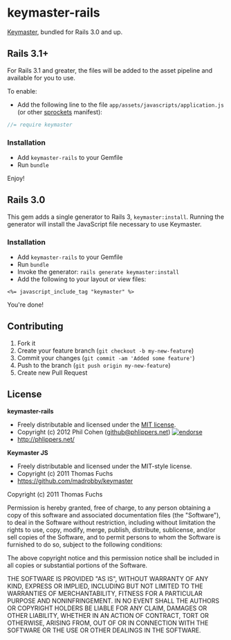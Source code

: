 # keymaster-rails

[Keymaster](https://github.com/madrobby/keymaster), bundled for Rails 3.0 and up.


## Rails 3.1+

For Rails 3.1 and greater, the files will be added to the asset pipeline and available for you to use.

To enable:

* Add the following line to the file `app/assets/javascripts/application.js` (or other [sprockets](https://github.com/sstephenson/sprockets) manifest):

``` javascript
//= require keymaster
```


### Installation

* Add `keymaster-rails` to your Gemfile
* Run `bundle`

Enjoy!


## Rails 3.0

This gem adds a single generator to Rails 3, `keymaster:install`. Running the generator will install the JavaScript file necessary to use Keymaster.

### Installation

* Add `keymaster-rails` to your Gemfile
* Run `bundle`
* Invoke the generator: `rails generate keymaster:install`
* Add the following to your layout or view files:

```erb
<%= javascript_include_tag "keymaster" %>
```

You're done!


## Contributing

1. Fork it
2. Create your feature branch (`git checkout -b my-new-feature`)
3. Commit your changes (`git commit -am 'Added some feature'`)
4. Push to the branch (`git push origin my-new-feature`)
5. Create new Pull Request


## License

**keymaster-rails**

* Freely distributable and licensed under the [MIT license](http://phlipper.mit-license.org/2012/license.html).
* Copyright (c) 2012 Phil Cohen (github@phlippers.net) [![endorse](http://api.coderwall.com/phlipper/endorsecount.png)](http://coderwall.com/phlipper)
* http://phlippers.net/

**Keymaster JS**

* Freely distributable and licensed under the MIT-style license.
* Copyright (c) 2011 Thomas Fuchs
* https://github.com/madrobby/keymaster

Copyright (c) 2011 Thomas Fuchs

Permission is hereby granted, free of charge, to any person obtaining
a copy of this software and associated documentation files (the
"Software"), to deal in the Software without restriction, including
without limitation the rights to use, copy, modify, merge, publish,
distribute, sublicense, and/or sell copies of the Software, and to
permit persons to whom the Software is furnished to do so, subject to
the following conditions:

The above copyright notice and this permission notice shall be
included in all copies or substantial portions of the Software.

THE SOFTWARE IS PROVIDED "AS IS", WITHOUT WARRANTY OF ANY KIND,
EXPRESS OR IMPLIED, INCLUDING BUT NOT LIMITED TO THE WARRANTIES OF
MERCHANTABILITY, FITNESS FOR A PARTICULAR PURPOSE AND
NONINFRINGEMENT. IN NO EVENT SHALL THE AUTHORS OR COPYRIGHT HOLDERS BE
LIABLE FOR ANY CLAIM, DAMAGES OR OTHER LIABILITY, WHETHER IN AN ACTION
OF CONTRACT, TORT OR OTHERWISE, ARISING FROM, OUT OF OR IN CONNECTION
WITH THE SOFTWARE OR THE USE OR OTHER DEALINGS IN THE SOFTWARE.